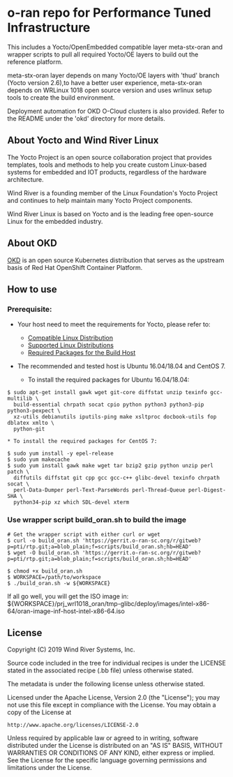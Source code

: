 # o-ran repo for Performance Tuned Infrastructure

This includes a Yocto/OpenEmbedded compatible layer meta-stx-oran and wrapper scripts
to pull all required Yocto/OE layers to build out the reference platform.

meta-stx-oran layer depends on many Yocto/OE layers with 'thud' branch (Yocto version 2.6),to have a better user experience, meta-stx-oran depends on WRLinux 1018 open source version and uses wrlinux setup tools to create the build environment.

Deployment automation for OKD O-Cloud clusters is also provided. Refer to the README under the 'okd' directory for more details.

## About Yocto and Wind River Linux

The Yocto Project is an open source collaboration project that provides templates,
tools and methods to help you create custom Linux-based systems for embedded and
IOT products, regardless of the hardware architecture.

Wind River is a founding member of the Linux Foundation's Yocto Project and continues
to help maintain many Yocto Project components.

Wind River Linux is based on Yocto and is the leading free open-source Linux for the
embedded industry.

## About OKD

[OKD](https://okd.io/) is an open source Kubernetes distribution that serves as the upstream basis of
Red Hat OpenShift Container Platform.

## How to use

### Prerequisite:

  * Your host need to meet the requirements for Yocto, please refer to:
    * [Compatible Linux Distribution](https://www.yoctoproject.org/docs/2.6.3/brief-yoctoprojectqs/brief-yoctoprojectqs.html#brief-compatible-distro)
    * [Supported Linux Distributions](https://www.yoctoproject.org/docs/2.6.3/ref-manual/ref-manual.html#detailed-supported-distros)
    * [Required Packages for the Build Host](https://www.yoctoproject.org/docs/2.6.3/ref-manual/ref-manual.html#required-packages-for-the-build-host)

  * The recommended and tested host is Ubuntu 16.04/18.04 and CentOS 7.
    * To install the required packages for Ubuntu 16.04/18.04:
```
$ sudo apt-get install gawk wget git-core diffstat unzip texinfo gcc-multilib \
  build-essential chrpath socat cpio python python3 python3-pip python3-pexpect \
  xz-utils debianutils iputils-ping make xsltproc docbook-utils fop dblatex xmlto \
  python-git
```

    * To install the required packages for CentOS 7:

```
$ sudo yum install -y epel-release
$ sudo yum makecache
$ sudo yum install gawk make wget tar bzip2 gzip python unzip perl patch \
  diffutils diffstat git cpp gcc gcc-c++ glibc-devel texinfo chrpath socat \
  perl-Data-Dumper perl-Text-ParseWords perl-Thread-Queue perl-Digest-SHA \
  python34-pip xz which SDL-devel xterm
```
### Use wrapper script build_oran.sh to build the image

```
# Get the wrapper script with either curl or wget
$ curl -o build_oran.sh 'https://gerrit.o-ran-sc.org/r/gitweb?p=pti/rtp.git;a=blob_plain;f=scripts/build_oran.sh;hb=HEAD'
$ wget -O build_oran.sh 'https://gerrit.o-ran-sc.org/r/gitweb?p=pti/rtp.git;a=blob_plain;f=scripts/build_oran.sh;hb=HEAD'

$ chmod +x build_oran.sh
$ WORKSPACE=/path/to/workspace
$ ./build_oran.sh -w ${WORKSPACE}
```

If all go well, you will get the ISO image in:
${WORKSPACE}/prj_wrl1018_oran/tmp-glibc/deploy/images/intel-x86-64/oran-image-inf-host-intel-x86-64.iso

## License
Copyright (C) 2019 Wind River Systems, Inc.

Source code included in the tree for individual recipes is under the LICENSE
stated in the associated recipe (.bb file) unless otherwise stated.

The metadata is under the following license unless otherwise stated.

Licensed under the Apache License, Version 2.0 (the "License");
you may not use this file except in compliance with the License.
You may obtain a copy of the License at

    http://www.apache.org/licenses/LICENSE-2.0

Unless required by applicable law or agreed to in writing, software
distributed under the License is distributed on an "AS IS" BASIS,
WITHOUT WARRANTIES OR CONDITIONS OF ANY KIND, either express or implied.
See the License for the specific language governing permissions and
limitations under the License.

